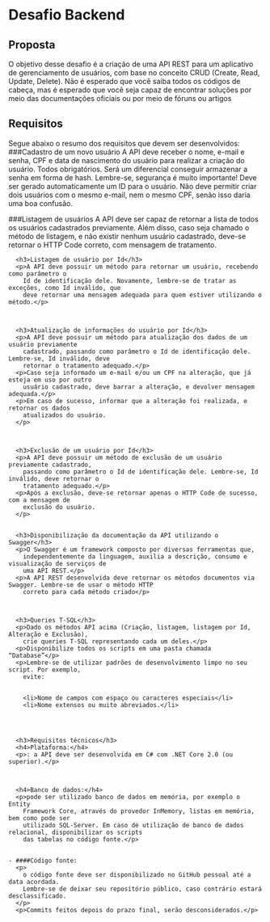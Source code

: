 # Desafio Backend

## Proposta

  O objetivo desse desafio é a criação de uma API REST para um aplicativo de
  gerenciamento de usuários, com base no conceito CRUD (Create, Read, Update, Delete).
  Não é esperado que você saiba todos os códigos de cabeça, mas é esperado que você
  seja capaz de encontrar soluções por meio das documentações oficiais ou por meio de fóruns
  ou artigos



 ## Requisitos
  Segue abaixo o resumo dos requisitos que devem ser desenvolvidos:
  ###Cadastro de um novo usuário
    A API deve receber o nome, e-mail e senha, CPF e data de nascimento do usuário para
    realizar a criação do usuário. Todos obrigatórios.
    Será um diferencial conseguir armazenar a senha em forma de hash. Lembre-se,
    segurança é muito importante!
    Deve ser gerado automaticamente um ID para o usuário.
    Não deve permitir criar dois usuários com o mesmo e-mail, nem o mesmo CPF, senão
    isso daria uma boa confusão.
    
  ###Listagem de usuários
    A API deve ser capaz de retornar a lista de todos os usuários cadastrados previamente.
Além disso, caso seja chamado o método de listagem, e não existir nenhum usuário cadastrado,
deve-se retornar o HTTP Code correto, com mensagem de tratamento.
    
  
  
  





      <h3>Listagem de usuário por Id</h3>
      <p>A API deve possuir um método para retornar um usuário, recebendo como parâmetro o
        Id de identificação dele. Novamente, lembre-se de tratar as exceções, como Id inválido, que
        deve retornar uma mensagem adequada para quem estiver utilizando o método.</p>
    


      <h3>Atualização de informações do usuário por Id</h3>
      <p>A API deve possuir um método para atualização dos dados de um usuário previamente
        cadastrado, passando como parâmetro o Id de identificação dele. Lembre-se, Id inválido, deve
        retornar o tratamento adequado.</p>
      <p>Caso seja informado um e-mail e/ou um CPF na alteração, que já esteja em uso por outro
        usuário cadastrado, deve barrar a alteração, e devolver mensagem adequada.</p>
      <p>Em caso de sucesso, informar que a alteração foi realizada, e retornar os dados
        atualizados do usuário.
      </p>
    

  
      <h3>Exclusão de um usuário por Id</h3>
      <p>A API deve possuir um método de exclusão de um usuário previamente cadastrado,
        passando como parâmetro o Id de identificação dele. Lembre-se, Id inválido, deve retornar o
        tratamento adequado.</p>
      <p>Após a exclusão, deve-se retornar apenas o HTTP Code de sucesso, com a mensagem de
        exclusão do usuário.
      </p>
    

      <h3>Disponibilização da documentação da API utilizando o Swagger</h3>
      <p>O Swagger é um framework composto por diversas ferramentas que,
        independentemente da linguagem, auxilia a descrição, consumo e visualização de serviços de
        uma API REST.</p>
      <p>A API REST desenvolvida deve retornar os métodos documentos via Swagger. Lembre-se de usar o método HTTP
        correto para cada método criado</p>
    


      <h3>Queries T-SQL</h3>
      <p>Dado os métodos API acima (Criação, listagem, listagem por Id, Alteração e Exclusão),
        crie queries T-SQL representando cada um deles.</p>
      <p>Disponibilize todos os scripts em uma pasta chamada “Database”</p>
      <p>Lembre-se de utilizar padrões de desenvolvimento limpo no seu script. Por exemplo,
        evite:
  
     
        <li>Nome de campos com espaço ou caracteres especiais</li>
        <li>Nome extensos ou muito abreviados.</li>
      
    


      <h3>Requisitos técnicos</h3>
      <h4>Plataforma:</h4>
      <p>: a API deve ser desenvolvida em C# com .NET Core 2.0 (ou superior).</p>
    


      <h4>Banco de dados:</h4>
      <p>pode ser utilizado banco de dados em memória, por exemplo o Entity
        Framework Core, através do provedor InMemory, listas em memória, bem como pode ser
        utilizado SQL-Server. Em caso de utilização de banco de dados relacional, disponibilizar os scripts
        das tabelas no código fonte.</p>
    

    - ####Código fonte:
      <p>
        o código fonte deve ser disponibilizado no GitHub pessoal até a data acordada.
        Lembre-se de deixar seu repositório público, caso contrário estará desclassificado.
      </p>
      <p>Commits feitos depois do prazo final, serão desconsiderados.</p>
    
  
